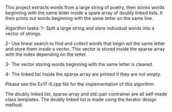 This project extracts words from a large string of poetry, then stores words beginning with the same letter inside a spare array of doubly linked lists. 
It then prints out words beginning with the same letter on the same line. 


Algorithm tasks:
1- Split a large string and store individual words into a vector of strings.

2- Use linear search to find and collect words that begin wit the same letter and store them inside a vector. This vector is stored inside the sparse array 
with the index depending on the letter. 

3- The vector storing words beginning with the same letter is cleared. 

4- The linked list inside the sparse array are printed if they are not empty. 

Please see the Ex17-6.cpp file for the implementation of this algorithm. 

The doubly linked list, sparse array and std::pair contrainer are all self-made class templates. The doubly linked list is made using the iterator design method.
